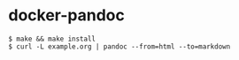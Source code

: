 # docker-pandoc

    $ make && make install
    $ curl -L example.org | pandoc --from=html --to=markdown

